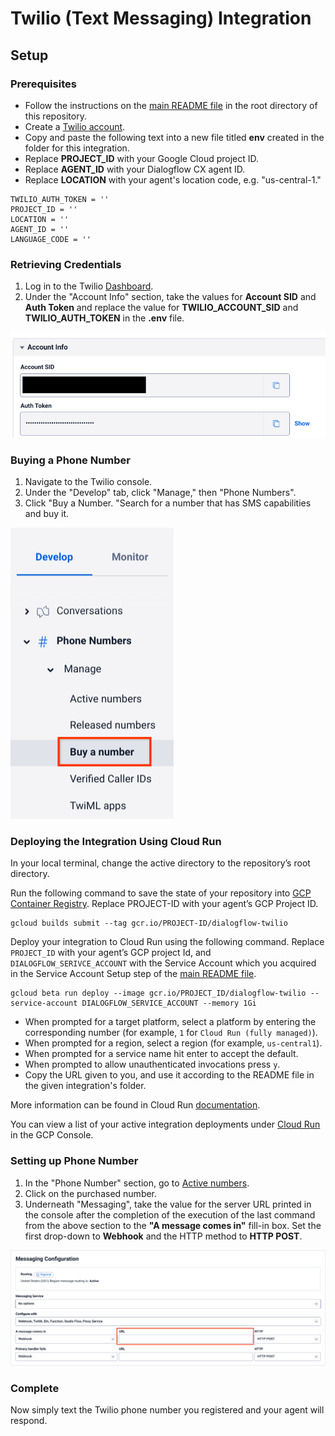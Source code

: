 # Twilio (Text Messaging) Integration

## Setup

### Prerequisites

- Follow the instructions on the [main README file](https://github.com/GoogleCloudPlatform/dialogflow-integrations#readme) in the root directory of this repository.
- Create a [Twilio account](https://www.twilio.com/try-twilio).
- Copy and paste the following text into a new file titled __env__ created in the folder for this integration.
- Replace __PROJECT_ID__ with your Google Cloud project ID.
- Replace __AGENT_ID__ with your Dialogflow CX agent ID.
- Replace __LOCATION__ with your agent's location code, e.g. "us-central-1."
  
```TWILIO_ACCOUNT_SID = ''
TWILIO_AUTH_TOKEN = ''
PROJECT_ID = ''
LOCATION = ''
AGENT_ID = ''
LANGUAGE_CODE = ''
```
### Retrieving Credentials

1. Log in to the Twilio [Dashboard](https://www.twilio.com/console). 
2. Under the "Account Info" section, take the values for  __Account SID__ and __Auth Token__ and replace the value for __TWILIO_ACCOUNT_SID__ and __TWILIO_AUTH_TOKEN__ in the __.env__ file.

![Account Info](images/account-info.png)

### Buying a Phone Number

1. Navigate to the Twilio console. 
2. Under the "Develop" tab, click "Manage," then "Phone Numbers". 
3. Click "Buy a Number. "Search for a number that has SMS capabilities and buy it. 

![Buy a Number](images/buy-a-number.png)

### Deploying the Integration Using Cloud Run

In your local terminal, change the active directory to the repository’s root directory.

Run the following command to save the state of your repository into [GCP Container Registry](https://console.cloud.google.com/gcr/). Replace PROJECT-ID with your agent’s GCP Project ID.

```shell
gcloud builds submit --tag gcr.io/PROJECT-ID/dialogflow-twilio
```

Deploy your integration to Cloud Run using the following command. Replace `PROJECT_ID` with your agent’s GCP project Id, and `DIALOGFLOW_SERIVCE_ACCOUNT` with the Service Account which you acquired in the Service Account Setup step of the [main README file](../readme.md).

```shell
gcloud beta run deploy --image gcr.io/PROJECT_ID/dialogflow-twilio --service-account DIALOGFLOW_SERVICE_ACCOUNT --memory 1Gi
```

- When prompted for a target platform, select a platform by entering the corresponding number (for example, ``1`` for ``Cloud Run (fully managed)``).
 - When prompted for a region, select a region (for example, ``us-central1``).
 - When prompted for a service name hit enter to accept the default.
 - When prompted to allow unauthenticated invocations press ``y``.
 - Copy the URL given to you, and use it according to the README file in the
 given integration's folder.

More information can be found in Cloud Run
[documentation](https://cloud.google.com/run/docs/deploying).

You can view a list of your active integration deployments under [Cloud Run](https://console.cloud.google.com/run) in the GCP Console.

### Setting up Phone Number

1. In the "Phone Number" section, go to [Active numbers](https://www.twilio.com/console/phone-numbers/incoming).
2. Click on the purchased number. 
3. Underneath "Messaging", take the value for the server URL printed in the console after the completion of the execution of the last command from the above section to the __"A message comes in"__ fill-in box. Set the first drop-down to __Webhook__ and the HTTP method to __HTTP POST__. 

![Number Configuration](images/number-config.png)

### Complete

Now simply text the Twilio phone number you registered and your agent will respond. 
